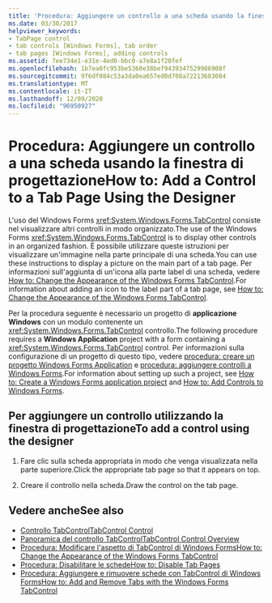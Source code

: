 ```yaml
---
title: 'Procedura: Aggiungere un controllo a una scheda usando la finestra di progettazione'
ms.date: 03/30/2017
helpviewer_keywords:
- TabPage control
- tab controls [Windows Forms], tab order
- tab pages [Windows Forms], adding controls
ms.assetid: 7ee734e1-e31e-4ed0-bbc0-a7e8a1f20fef
ms.openlocfilehash: 1b7ea0fc953be5360e38bef9439347529986908f
ms.sourcegitcommit: 9f6df084c53a3da0ea657ed0d708a72213683084
ms.translationtype: MT
ms.contentlocale: it-IT
ms.lasthandoff: 12/09/2020
ms.locfileid: "96950927"
---
```

# <a name="how-to-add-a-control-to-a-tab-page-using-the-designer"></a><span data-ttu-id="d3c7e-102">Procedura: Aggiungere un controllo a una scheda usando la finestra di progettazione</span><span class="sxs-lookup"><span data-stu-id="d3c7e-102">How to: Add a Control to a Tab Page Using the Designer</span></span>
<span data-ttu-id="d3c7e-103">L'uso del Windows Forms <xref:System.Windows.Forms.TabControl> consiste nel visualizzare altri controlli in modo organizzato.</span><span class="sxs-lookup"><span data-stu-id="d3c7e-103">The use of the Windows Forms <xref:System.Windows.Forms.TabControl> is to display other controls in an organized fashion.</span></span> <span data-ttu-id="d3c7e-104">È possibile utilizzare queste istruzioni per visualizzare un'immagine nella parte principale di una scheda.</span><span class="sxs-lookup"><span data-stu-id="d3c7e-104">You can use these instructions to display a picture on the main part of a tab page.</span></span> <span data-ttu-id="d3c7e-105">Per informazioni sull'aggiunta di un'icona alla parte label di una scheda, vedere [How to: Change the Appearance of the Windows Forms TabControl](how-to-change-the-appearance-of-the-windows-forms-tabcontrol.md).</span><span class="sxs-lookup"><span data-stu-id="d3c7e-105">For information about adding an icon to the label part of a tab page, see [How to: Change the Appearance of the Windows Forms TabControl](how-to-change-the-appearance-of-the-windows-forms-tabcontrol.md).</span></span>

 <span data-ttu-id="d3c7e-106">Per la procedura seguente è necessario un progetto di **applicazione Windows** con un modulo contenente un <xref:System.Windows.Forms.TabControl> controllo.</span><span class="sxs-lookup"><span data-stu-id="d3c7e-106">The following procedure requires a **Windows Application** project with a form containing a <xref:System.Windows.Forms.TabControl> control.</span></span> <span data-ttu-id="d3c7e-107">Per informazioni sulla configurazione di un progetto di questo tipo, vedere [procedura: creare un progetto Windows Forms Application](/visualstudio/ide/step-1-create-a-windows-forms-application-project) e [procedura: aggiungere controlli a Windows Forms](how-to-add-controls-to-windows-forms.md).</span><span class="sxs-lookup"><span data-stu-id="d3c7e-107">For information about setting up such a project, see [How to: Create a Windows Forms application project](/visualstudio/ide/step-1-create-a-windows-forms-application-project) and [How to: Add Controls to Windows Forms](how-to-add-controls-to-windows-forms.md).</span></span>

## <a name="to-add-a-control-using-the-designer"></a><span data-ttu-id="d3c7e-108">Per aggiungere un controllo utilizzando la finestra di progettazione</span><span class="sxs-lookup"><span data-stu-id="d3c7e-108">To add a control using the designer</span></span>

1. <span data-ttu-id="d3c7e-109">Fare clic sulla scheda appropriata in modo che venga visualizzata nella parte superiore.</span><span class="sxs-lookup"><span data-stu-id="d3c7e-109">Click the appropriate tab page so that it appears on top.</span></span>

2. <span data-ttu-id="d3c7e-110">Creare il controllo nella scheda.</span><span class="sxs-lookup"><span data-stu-id="d3c7e-110">Draw the control on the tab page.</span></span>

## <a name="see-also"></a><span data-ttu-id="d3c7e-111">Vedere anche</span><span class="sxs-lookup"><span data-stu-id="d3c7e-111">See also</span></span>

- [<span data-ttu-id="d3c7e-112">Controllo TabControl</span><span class="sxs-lookup"><span data-stu-id="d3c7e-112">TabControl Control</span></span>](tabcontrol-control-windows-forms.md)
- [<span data-ttu-id="d3c7e-113">Panoramica del controllo TabControl</span><span class="sxs-lookup"><span data-stu-id="d3c7e-113">TabControl Control Overview</span></span>](tabcontrol-control-overview-windows-forms.md)
- [<span data-ttu-id="d3c7e-114">Procedura: Modificare l'aspetto di TabControl di Windows Forms</span><span class="sxs-lookup"><span data-stu-id="d3c7e-114">How to: Change the Appearance of the Windows Forms TabControl</span></span>](how-to-change-the-appearance-of-the-windows-forms-tabcontrol.md)
- [<span data-ttu-id="d3c7e-115">Procedura: Disabilitare le schede</span><span class="sxs-lookup"><span data-stu-id="d3c7e-115">How to: Disable Tab Pages</span></span>](how-to-disable-tab-pages.md)
- [<span data-ttu-id="d3c7e-116">Procedura: Aggiungere e rimuovere schede con TabControl di Windows Forms</span><span class="sxs-lookup"><span data-stu-id="d3c7e-116">How to: Add and Remove Tabs with the Windows Forms TabControl</span></span>](how-to-add-and-remove-tabs-with-the-windows-forms-tabcontrol.md)

